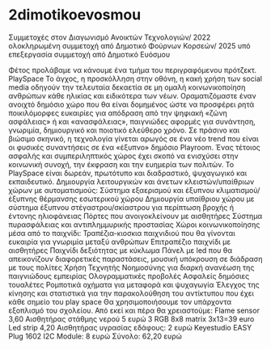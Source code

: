 # 2dimotikoevosmou
Συμμετοχές στον Διαγωνισμό Ανοικτών Τεχνολογιών/
2022 ολοκληρωμένη συμμετοχή από Δημοτικό Φούρνων Κορσεών/
2025 υπό επεξεργασία συμμετοχή από Δημοτικό Ευόσμου


Φέτος προλάβαμε να κάνουμε ένα τμήμα του περιγραφόμενου πρότζεκτ. 
PlaySpace
Το άγχος, η προσκόλληση στην οθόνη, η κακή χρήση των social media οδηγούν την τελευταία δεκαετία σε μη ομαλή κοινωνικοποίηση ανθρώπων κάθε ηλικίας και ειδικότερα των νέων. Οραματιζόμαστε έναν ανοιχτό δημόσιο χώρο που θα είναι δομημένος ώστε να προσφέρει ρητά ποικιλόμορφες ευκαιρίες για απόδραση από την ψηφιακή «ζώνη ασφάλειας» ή και «ανασφάλειας», παιγνιώδες αφορμές για συνάντηση, γνωριμία, δημιουργικό και ποιοτικό ελεύθερο χρόνο. Σε πράσινο και βιώσιμο σκηνικό, η τεχνολογία γίνεται αρωγός σε ένα νέο trend που είναι οι φυσικές συναντήσεις σε ένα «έξυπνο» δημόσιο Playroom. Ένας τέτοιος ασφαλής και συμπεριληπτικός χώρος έχει σκοπό να ενισχύσει στην κοινωνική συνοχή, την έκφραση και την ευημερία των πολιτών. Το PlaySpace είναι δωρεάν, πρωτότυπο και διαδραστικό, ψυχαγωγικό και εκπαιδευτικό.
Δημιουργία λειτουργικών και άνετων κλειστών/υπαίθριων χώρων με αυτοματισμούς:
Σύστημα εξαερισμού και έξυπνου κλιματισμού/έξυπνης θέρμανσης εσωτερικού χώρου
Δημιουργία υπαίθριου χώρου με σύστημα έξυπνου στέγαστρου/σκίαστρου για περίπτωση βροχής ή έντονης ηλιοφάνειας
Πόρτες που ανοιγοκλείνουν με αισθητήρες
Σύστημα πυρασφάλειας και αντιπλημμυρικής προστασίας
Χώροι κοινωνικοποίησης μέσα από το παιχνίδι:
Τραπέζια-κιοσκια παιχνιδιού που θα γίνονται ευκαιρία για γνωριμία μεταξύ ανθρώπων
Επιτραπέζιο παιχνίδι με αισθητήρες
Παιχνίδι δεξιότητας με κύκλωμα
Πάνελ με led που θα απεικονίζουν διαφορετικές παραστάσεις, μουσική υπόκρουση σε διάδραση με τους πολίτες
Χρήση Τεχνητής Νοημοσύνης για διαρκή ανανέωση της παιγνιώδους εμπειρίας
Ολογραμματικές προβολές
Ασφαλείς δημόσιες τουαλέτες
Ρομποτικά οχήματα για μεταφορά και ψυχαγωγία
Έλεγχος της κίνησης και στατιστικά για την παρακολούθηση του αντίκτυπου που έχει κάθε σημείο του play space
Θα χρησιμοποιήσουμε τον υπάρχοντα εξοπλισμό του σχολείου. Από εκεί και πέρα θα χρειαστούμε: 
Flame sensor 3,60 
Αισθητήρας στάθμης νερού 5 ευρώ
3 RGB 8x8 matrix  3x13=39 euro
Led strip 4,20
Αισθητήρας υγρασίας εδάφους: 2 ευρώ
Keyestudio EASY Plug 1602 I2C Module: 8 ευρώ
Σύνολο: 62,20 ευρώ

